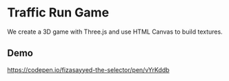 
# Traffic Run Game 

We create a 3D game with Three.js and use HTML Canvas to build textures. 


## Demo

https://codepen.io/fizasayyed-the-selector/pen/vYrKddb

